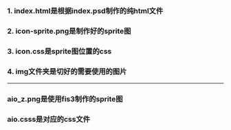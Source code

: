 ### 1. index.html是根据index.psd制作的纯html文件  
### 2. icon-sprite.png是制作好的sprite图  
### 3. icon.css是sprite图位置的css  
### 4. img文件夹是切好的需要使用的图片  
***
### aio_z.png是使用fis3制作的sprite图   
### aio.csss是对应的css文件